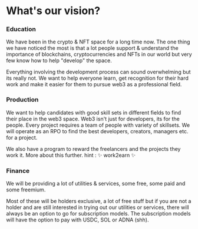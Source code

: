 # What's our vision?

### Education

We have been in the crypto & NFT space for a long time now. The one thing we have noticed the most is that a lot people support & understand the importance of blockchains, cryptocurrencies and NFTs in our world but very few know how to help "develop" the space.



Everything involving the development process can sound overwhelming but its really not. We want to help everyone learn, get recognition for their hard work and make it easier for them to pursue web3 as a professional field.



### Production

We want to help candidates with good skill sets in different fields to find their place in the web3 space. Web3 isn't just for developers, its for the people. Every project requires a team of people with variety of skillsets. We will operate as an RPO to find the best developers, creators, managers etc. for a project.



We also have a program to reward the freelancers and the projects they work it. More about this further. hint : ✨ work2earn ✨&#x20;



### Finance

We will be providing a lot of utilities & services, some free, some paid and some freemium.



Most of these will be holders exclusive, a lot of free stuff but if you are not a holder and are still interested in trying out our utilities or services, there will always be an option to go for subscription models. The subscription models will have the option to pay with USDC, SOL or ADNA (shh).

